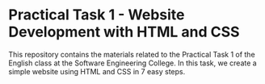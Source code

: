 # Practical Task 1 - Website Development with HTML and CSS
This repository contains the materials related to the Practical Task 1 of the English class at the Software Engineering College. In this task, we create a simple website using HTML and CSS in 7 easy steps.
